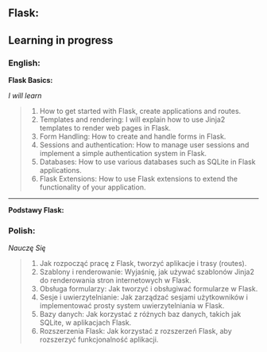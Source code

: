 ## Flask:

## Learning in progress


### English:

<b>Flask Basics:</b>

_I will learn_

>1. How to get started with Flask, create applications and routes.
>2. Templates and rendering: I will explain how to use Jinja2 templates to render web pages in Flask.
>3. Form Handling: How to create and handle forms in Flask.
>4. Sessions and authentication: How to manage user sessions and implement a simple authentication system in Flask.
>5. Databases: How to use various databases such as SQLite in Flask applications.
>6. Flask Extensions: How to use Flask extensions to extend the functionality of your application.

***

<b>Podstawy Flask:</b>

### Polish:

_Nauczę Się_

>1. Jak rozpocząć pracę z Flask, tworzyć aplikacje i trasy (routes).
>2. Szablony i renderowanie: Wyjaśnię, jak używać szablonów Jinja2 do renderowania stron internetowych w Flask.
>3. Obsługa formularzy: Jak tworzyć i obsługiwać formularze w Flask.
>4. Sesje i uwierzytelnianie: Jak zarządzać sesjami użytkowników i implementować prosty system uwierzytelniania w Flask.
>5. Bazy danych: Jak korzystać z różnych baz danych, takich jak SQLite, w aplikacjach Flask.
>6. Rozszerzenia Flask: Jak korzystać z rozszerzeń Flask, aby rozszerzyć funkcjonalność aplikacji.